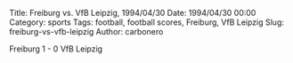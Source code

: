 Title: Freiburg vs. VfB Leipzig, 1994/04/30
Date: 1994/04/30 00:00
Category: sports
Tags: football, football scores, Freiburg, VfB Leipzig
Slug: freiburg-vs-vfb-leipzig
Author: carbonero


Freiburg 1 - 0 VfB Leipzig
